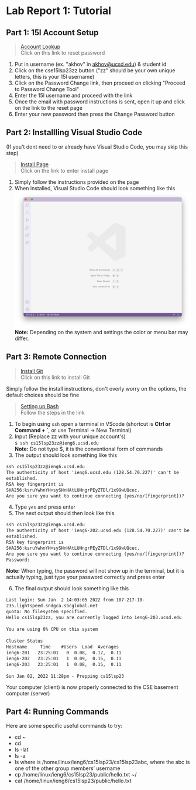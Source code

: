 # Lab Report 1: Tutorial
## Part 1: 15l Account Setup
> [Account Lookup](https://sdacs.ucsd.edu/~icc/index.php)  
> Click on this link to reset password

1. Put in username (ex. "akhov" in akhov@ucsd.edu) & student id
2. Click on the cse15lsp23zz button ("zz" should be your own unique letters, this is your 15l username)
3. Click on the Password Change link, then proceed on clicking "Proceed to Password Change Tool"
4. Enter the 15l username and proceed with the link
5. Once the email with password instructions is sent, open it up and click on the link to the reset page
6. Enter your new password then press the Change Password button

## Part 2: Installling Visual Studio Code
(If you't dont need to or already have Visual Studio Code, you may skip this step)
> [Install Page](https://code.visualstudio.com/)  
>  Click on the link to enter install page
1. Simply follow the instructions provided on the page
2. When installed, Visual Studio Code should look something like this 
![Image](vscode.png)
**Note:** Depending on the system and settings the color or menu bar may differ.

## Part 3: Remote Connection
> [Install Git](https://gitforwindows.org/)  
> Click on this link to install Git  

Simply follow the install instructions, don't overly worry on the options, the default choices should be fine

> [Setting up Bash](https://stackoverflow.com/a/50527994)  
> Follow the steps in the link  

1. To begin using `ssh` open a terminal in VScode (shortcut is **Ctrl or Command + `**, or use Terminal -> New Terminal)
2. Input (Replace zz with your unique account's)  
``` $ ssh cs15lsp23zz@ieng6.ucsd.edu ```  
**Note:** Do not type $, it is the conventional form of commands
3. The output should look something like this  
```
ssh cs15lsp23zz@ieng6.ucsd.edu
The authenticity of host 'ieng6.ucsd.edu (128.54.70.227)' can't be established.
RSA key fingerprint is SHA256:ksruYwhnYH+sySHnHAtLUHngrPEyZTDl/1x99wUQcec.
Are you sure you want to continue connecting (yes/no/[fingerprint])? 
```  
4. Type `yes` and press enter
5. The next output should then look like this  
```
ssh cs15lsp23zz@ieng6.ucsd.edu
The authenticity of host 'ieng6-202.ucsd.edu (128.54.70.227)' can't be established.
RSA key fingerprint is SHA256:ksruYwhnYH+sySHnHAtLUHngrPEyZTDl/1x99wUQcec.
Are you sure you want to continue connecting (yes/no/[fingerprint])? 
Password: 
```  
**Note:** When typing, the password will not show up in the terminal, but it is actually typing, just type your password correctly and press enter  

6. The final output should look something like this  
```
Last login: Sun Jan  2 14:03:05 2022 from 107-217-10-235.lightspeed.sndgca.sbcglobal.net
quota: No filesystem specified.
Hello cs15lsp23zz, you are currently logged into ieng6-203.ucsd.edu

You are using 0% CPU on this system

Cluster Status 
Hostname     Time    #Users  Load  Averages  
ieng6-201   23:25:01   0  0.08,  0.17,  0.11
ieng6-202   23:25:01   1  0.09,  0.15,  0.11
ieng6-203   23:25:01   1  0.08,  0.15,  0.11

Sun Jan 02, 2022 11:28pm - Prepping cs15lsp23
```  

Your computer (client) is now properly connected to the CSE basement computer (server)
## Part 4: Running Commands
Here are some specific useful commands to try:

* cd ~
* cd
* ls -lat
* ls -a
* ls <directory> where <directory> is /home/linux/ieng6/cs15lsp23/cs15lsp23abc, where the abc is one of the other group members’ username
* cp /home/linux/ieng6/cs15lsp23/public/hello.txt ~/
* cat /home/linux/ieng6/cs15lsp23/public/hello.txt
